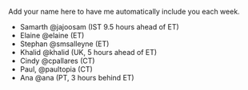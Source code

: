 Add your name here to have me automatically include you each week.

- Samarth @jajoosam (IST 9.5 hours ahead of ET)
- Elaine @elaine (ET)
- Stephan @smsalleyne (ET)
- Khalid @khalid (UK, 5 hours ahead of ET)
- Cindy @cpallares (CT)
- Paul, @paultopia (CT)
- Ana @ana (PT, 3 hours behind ET)
